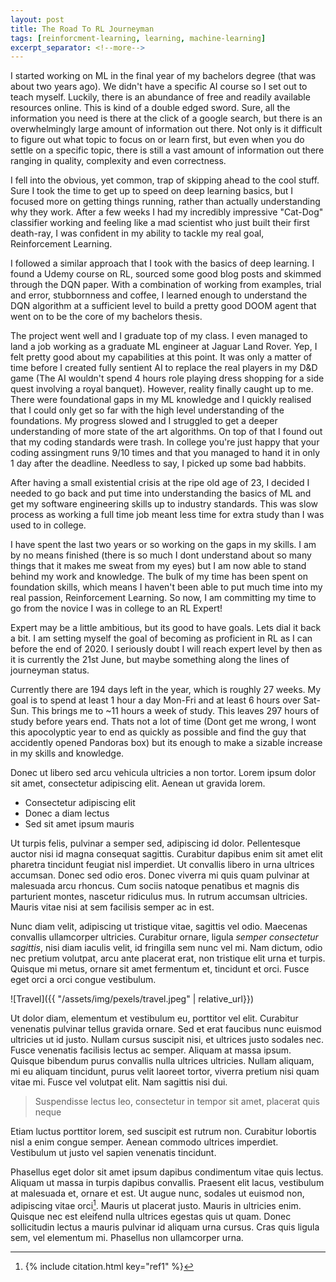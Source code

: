 ```yaml
---
layout: post
title: The Road To RL Journeyman
tags: [reinforcment-learning, learning, machine-learning]
excerpt_separator: <!--more-->
---
```


I started working on ML in the final year of my bachelors degree (that was about two years ago). 
We didn't have a specific AI course so I set out to 
teach myself. Luckily, there is an abundance of free and readily available resources online. This is kind of a double
edged sword. Sure, all the information you need is there at the click of a google search, but there is an overwhelmingly
large amount of information out there. Not only is it difficult to figure out what topic to focus on or learn first, but
even when you do settle on a specific topic, there is still a vast amount of information out there ranging in quality,
complexity and even correctness.

I fell into the obvious, yet common, trap of skipping ahead to the cool stuff. Sure I took the time to get up to speed 
on deep learning basics, but I focused more on getting things running, rather than actually understanding why they work.
After a few weeks I had my incredibly impressive "Cat-Dog" classifier working and feeling like a mad scientist who just
built their first death-ray, I was confident in my ability to tackle my real goal, Reinforcement Learning. 

I followed a similar approach that I took with the basics of deep learning. I found a Udemy course on RL, sourced some 
good blog posts and skimmed through the DQN paper. With a combination of working from examples, trial and error,
stubbornness and coffee, I learned enough to understand the DQN algorithm at a sufficient level to build a pretty good
DOOM agent that went on to be the core of my bachelors thesis.

The project went well and I graduate top of my class. I even managed to land a job working as a graduate ML engineer at
Jaguar Land Rover. Yep, I felt pretty good about my capabilities at this point. It was only a matter of time before I 
created fully sentient AI to replace the real players in my D&D game (The AI wouldn't spend 4 hours role playing dress
shopping for a side quest involving a royal banquet). However, reality finally caught up to me. There were foundational
gaps in my ML knowledge and I quickly realised that I could only get so far with the high level understanding of the 
foundations. My progress slowed and I struggled to get a deeper understanding of more state of the art algorithms. On 
top of that I found out that my coding standards were trash. In college you're just happy that your coding assingment 
runs 9/10 times and that you managed to hand it in only 1 day after the deadline. Needless to say, I picked up some bad 
habbits. 

After having a small existential crisis at the ripe old age of 23, I decided I needed to go back and put time into
understanding the basics of ML and get my software engineering skills up to industry standards. This was slow process as 
working a full time job meant less time for extra study than I was used to in college. 

I have spent the last two years or so working on the gaps in my skills. I am by no means finished (there is so much 
I dont understand about so many things that it makes me sweat from my eyes) but I am now able to stand behind my work
and knowledge. The bulk of my time has been spent on foundation skills, which means I haven't been able to put much time into 
my real passion, Reinforcement Learning. So now, I am committing my time to go from the novice I was in college to an RL
Expert!

Expert may be a little ambitious, but its good to have goals. Lets dial it back a bit. I am setting myself the goal of 
becoming as proficient in RL as I can before the end of 2020. I seriously doubt I will reach expert level by then as it 
is currently the 21st June, but maybe something along the lines of journeyman status.

Currently there are 194 days left in the year, which is roughly 27 weeks. My goal is to spend at least 1 hour a day 
Mon-Fri and at least 6 hours over Sat-Sun. This brings me to ~11 hours a week of study. This leaves 297 hours of study before years end. Thats 
not a lot of time (Dont get me wrong, I wont this apocolyptic year to end as quickly as possible and find the guy that
accidently opened Pandoras box) but its enough to make a sizable increase in my skills and knowledge. 



<!--more-->
Donec ut libero sed arcu vehicula ultricies a non tortor. Lorem ipsum dolor sit amet, consectetur adipiscing elit. Aenean ut gravida lorem.

* Consectetur adipiscing elit
* Donec a diam lectus
* Sed sit amet ipsum mauris

Ut turpis felis, pulvinar a semper sed, adipiscing id dolor. Pellentesque auctor nisi id magna consequat sagittis. Curabitur dapibus enim sit amet elit pharetra tincidunt feugiat nisl imperdiet. Ut convallis libero in urna ultrices accumsan. Donec sed odio eros. Donec viverra mi quis quam pulvinar at malesuada arcu rhoncus. Cum sociis natoque penatibus et magnis dis parturient montes, nascetur ridiculus mus. In rutrum accumsan ultricies. Mauris vitae nisi at sem facilisis semper ac in est.

Nunc diam velit, adipiscing ut tristique vitae, sagittis vel odio. Maecenas convallis ullamcorper ultricies. Curabitur ornare, ligula *semper consectetur sagittis*, nisi diam iaculis velit, id fringilla sem nunc vel mi. Nam dictum, odio nec pretium volutpat, arcu ante placerat erat, non tristique elit urna et turpis. Quisque mi metus, ornare sit amet fermentum et, tincidunt et orci. Fusce eget orci a orci congue vestibulum.

![Travel]({{ "/assets/img/pexels/travel.jpeg" | relative_url}})

Ut dolor diam, elementum et vestibulum eu, porttitor vel elit. Curabitur venenatis pulvinar tellus gravida ornare. Sed et erat faucibus nunc euismod ultricies ut id justo. Nullam cursus suscipit nisi, et ultrices justo sodales nec. Fusce venenatis facilisis lectus ac semper. Aliquam at massa ipsum. Quisque bibendum purus convallis nulla ultrices ultricies. Nullam aliquam, mi eu aliquam tincidunt, purus velit laoreet tortor, viverra pretium nisi quam vitae mi. Fusce vel volutpat elit. Nam sagittis nisi dui.

> Suspendisse lectus leo, consectetur in tempor sit amet, placerat quis neque

Etiam luctus porttitor lorem, sed suscipit est rutrum non. Curabitur lobortis nisl a enim congue semper. Aenean commodo ultrices imperdiet. Vestibulum ut justo vel sapien venenatis tincidunt.

Phasellus eget dolor sit amet ipsum dapibus condimentum vitae quis lectus. Aliquam ut massa in turpis dapibus convallis. Praesent elit lacus, vestibulum at malesuada et, ornare et est. Ut augue nunc, sodales ut euismod non, adipiscing vitae orci[^1]. Mauris ut placerat justo. Mauris in ultricies enim. Quisque nec est eleifend nulla ultrices egestas quis ut quam. Donec sollicitudin lectus a mauris pulvinar id aliquam urna cursus. Cras quis ligula sem, vel elementum mi. Phasellus non ullamcorper urna.

[^1]: 
    {% include citation.html key="ref1" %}
    
[^2]:
    {{ 'www.google.com' | google }}